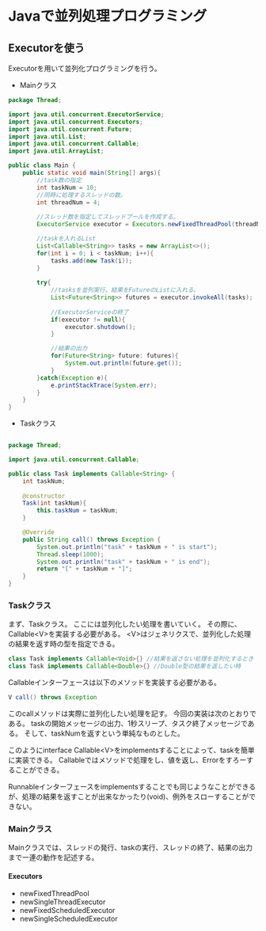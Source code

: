 # Javaで並列処理プログラミング
## Executorを使う
Executorを用いて並列化プログラミングを行う。

* Mainクラス
```Java
package Thread;

import java.util.concurrent.ExecutorService;
import java.util.concurrent.Executors;
import java.util.concurrent.Future;
import java.util.List;
import java.util.concurrent.Callable;
import java.util.ArrayList;

public class Main {
	public static void main(String[] args){
		//task数の指定
		int taskNum = 10;
		//同時に処理するスレッドの数。
		int threadNum = 4;
											
		//スレッド数を指定してスレッドプールを作成する。
		ExecutorService executor = Executors.newFixedThreadPool(threadNum);

		//taskを入れるList
		List<Callable<String>> tasks = new ArrayList<>();
		for(int i = 0; i < taskNum; i++){
			tasks.add(new Task(i));
		}
																												
		try{
			//tasksを並列実行。結果をFutureのListに入れる。
			List<Future<String>> futures = executor.invokeAll(tasks);
		
			//ExecutorServiceの終了
			if(executor != null){
				executor.shutdown();
			}

			//結果の出力
			for(Future<String> future: futures){
				System.out.println(future.get());
			}
		}catch(Exception e){
			e.printStackTrace(System.err);
		}	
	}
}


```

* Taskクラス
```java

package Thread;

import java.util.concurrent.Callable;

public class Task implements Callable<String> {
	int taskNum;
	
	@constructor
	Task(int taskNum){
		this.taskNum = taskNum;
	}

	@Override
	public String call() throws Exception {
		System.out.println("task" + taskNum + " is start");
		Thread.sleep(1000);
		System.out.println("task" + taskNum + " is end");	
		return "[" + taskNum + "]";
	}
}
```

### Taskクラス
まず、Taskクラス。
ここには並列化したい処理を書いていく。
その際に、Callable\<V\>を実装する必要がある。
\<V\>はジェネリクスで、並列化した処理の結果を返す時の型を指定できる。

``` java
class Task implements Callable<Void>{} //結果を返さない処理を並列化するとき
class Task implements Callable<Double>{} //Double型の結果を返したい時
```

Callableインターフェースは以下のメソッドを実装する必要がある。

``` java
V call() throws Exception
```

このcallメソッドは実際に並列化したい処理を記す。
今回の実装は次のとおりである。
taskの開始メッセージの出力、1秒スリープ、タスク終了メッセージである。
そして、taskNumを返すという単純なものとした。


このようにinterface Callable\<V\>をimplementsすることによって、taskを簡単に実装できる。
Callableではメソッドで処理をし、値を返し、Errorをすろーすることができる。

Runnableインターフェースをimplementsすることでも同じようなことができるが、処理の結果を返すことが出来なかったり(void)、例外をスローすることができない。

### Mainクラス
Mainクラスでは、スレッドの発行、taskの実行、スレッドの終了、結果の出力まで一連の動作を記述する。


#### Executors
* newFixedThreadPool
* newSingleThreadExecutor
* newFixedScheduledExecutor
* newSingleScheduledExecutor


